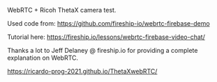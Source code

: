 WebRTC + Ricoh ThetaX camera test. 

Used code from: 
https://github.com/fireship-io/webrtc-firebase-demo

Tutorial here:
https://fireship.io/lessons/webrtc-firebase-video-chat/

Thanks a lot to Jeff Delaney @ fireship.io for providing a complete explanation on WebRTC.

https://ricardo-prog-2021.github.io/ThetaXwebRTC/
